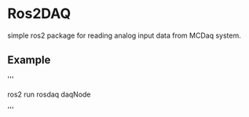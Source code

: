 # Ros2DAQ
simple ros2 package for reading analog input data from MCDaq system. 

## Example
'''

ros2 run rosdaq daqNode

'''